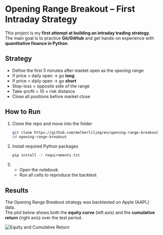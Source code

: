 # Opening Range Breakout – First Intraday Strategy

This project is my **first attempt at building an intraday trading strategy**.  
The main goal is to practice **Git/GitHub** and get hands-on experience with **quantitative finance in Python**.

## Strategy
- Define the first 5 minutes after market open as the *opening range*  
- If price > daily open → go **long**  
- If price < daily open → go **short**  
- Stop-loss = opposite side of the range  
- Take-profit = 10 × risk distance  
- Close all positions before market close  

## How to Run
1. Clone the repo and move into the folder  
   ```bash
   git clone https://github.com/melkerliljegren/opening-range-breakout.git
   cd opening-range-breakout
   
2. Install required Python packages
   ```bash
   pip install -r requirements.txt
   
3. - Open the notebook
   - Run all cells to reproduce the backtest
   
## Results

The Opening Range Breakout strategy was backtested on Apple (AAPL) data.  
The plot below shows both the **equity curve** (left axis) and the **cumulative return** (right axis) over the test period.

![Equity and Cumulative Return](assets/equity_with_return.png)
